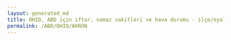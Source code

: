 ```yaml
---
layout: generated_md
title: OHIO, ABD için iftar, namaz vakitleri ve hava durumu - ilçe/eyalet seç
permalink: /ABD/OHIO/AKRON
---
```


<script type="text/javascript">
  var country = ABD;
  var city = OHIO;
  var state = AKRON;
  var lat = 72;
  var lon = 21;
</script>
